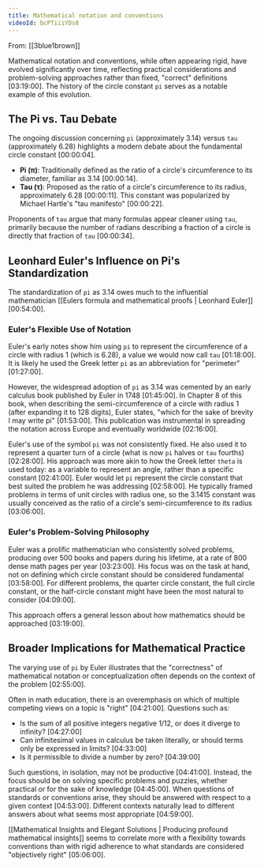 ```yaml
---
title: Mathematical notation and conventions
videoId: bcPTiiiYDs8
---
```


From: [[3blue1brown]] <br/> 

Mathematical notation and conventions, while often appearing rigid, have evolved significantly over time, reflecting practical considerations and problem-solving approaches rather than fixed, "correct" definitions <a class="yt-timestamp" data-t="03:19:00">[03:19:00]</a>. The history of the circle constant `pi` serves as a notable example of this evolution.

## The Pi vs. Tau Debate

The ongoing discussion concerning `pi` (approximately 3.14) versus `tau` (approximately 6.28) highlights a modern debate about the fundamental circle constant <a class="yt-timestamp" data-t="00:00:04">[00:00:04]</a>.
*   **Pi (π)**: Traditionally defined as the ratio of a circle's circumference to its diameter, familiar as 3.14 <a class="yt-timestamp" data-t="00:00:14">[00:00:14]</a>.
*   **Tau (τ)**: Proposed as the ratio of a circle's circumference to its radius, approximately 6.28 <a class="yt-timestamp" data-t="00:00:11">[00:00:11]</a>. This constant was popularized by Michael Hartle's "tau manifesto" <a class="yt-timestamp" data-t="00:00:22">[00:00:22]</a>.

Proponents of `tau` argue that many formulas appear cleaner using `tau`, primarily because the number of radians describing a fraction of a circle is directly that fraction of `tau` <a class="yt-timestamp" data-t="00:00:34">[00:00:34]</a>.

## Leonhard Euler's Influence on Pi's Standardization

The standardization of `pi` as 3.14 owes much to the influential mathematician [[Eulers formula and mathematical proofs | Leonhard Euler]] <a class="yt-timestamp" data-t="00:54:00">[00:54:00]</a>.

### Euler's Flexible Use of Notation

Euler's early notes show him using `pi` to represent the circumference of a circle with radius 1 (which is 6.28), a value we would now call `tau` <a class="yt-timestamp" data-t="01:18:00">[01:18:00]</a>. It is likely he used the Greek letter `pi` as an abbreviation for "perimeter" <a class="yt-timestamp" data-t="01:27:00">[01:27:00]</a>.

However, the widespread adoption of `pi` as 3.14 was cemented by an early calculus book published by Euler in 1748 <a class="yt-timestamp" data-t="01:45:00">[01:45:00]</a>. In Chapter 8 of this book, when describing the semi-circumference of a circle with radius 1 (after expanding it to 128 digits), Euler states, "which for the sake of brevity I may write pi" <a class="yt-timestamp" data-t="01:53:00">[01:53:00]</a>. This publication was instrumental in spreading the notation across Europe and eventually worldwide <a class="yt-timestamp" data-t="02:16:00">[02:16:00]</a>.

Euler's use of the symbol `pi` was not consistently fixed. He also used it to represent a quarter turn of a circle (what is now `pi` halves or `tau` fourths) <a class="yt-timestamp" data-t="02:28:00">[02:28:00]</a>. His approach was more akin to how the Greek letter `theta` is used today: as a variable to represent an angle, rather than a specific constant <a class="yt-timestamp" data-t="02:41:00">[02:41:00]</a>. Euler would let `pi` represent the circle constant that best suited the problem he was addressing <a class="yt-timestamp" data-t="02:58:00">[02:58:00]</a>. He typically framed problems in terms of unit circles with radius one, so the 3.1415 constant was usually conceived as the ratio of a circle's semi-circumference to its radius <a class="yt-timestamp" data-t="03:06:00">[03:06:00]</a>.

### Euler's Problem-Solving Philosophy

Euler was a prolific mathematician who consistently solved problems, producing over 500 books and papers during his lifetime, at a rate of 800 dense math pages per year <a class="yt-timestamp" data-t="03:23:00">[03:23:00]</a>. His focus was on the task at hand, not on defining which circle constant should be considered fundamental <a class="yt-timestamp" data-t="03:58:00">[03:58:00]</a>. For different problems, the quarter circle constant, the full circle constant, or the half-circle constant might have been the most natural to consider <a class="yt-timestamp" data-t="04:09:00">[04:09:00]</a>.

This approach offers a general lesson about how mathematics should be approached <a class="yt-timestamp" data-t="03:19:00">[03:19:00]</a>.

## Broader Implications for Mathematical Practice

The varying use of `pi` by Euler illustrates that the "correctness" of mathematical notation or conceptualization often depends on the context of the problem <a class="yt-timestamp" data-t="02:55:00">[02:55:00]</a>.

Often in math education, there is an overemphasis on which of multiple competing views on a topic is "right" <a class="yt-timestamp" data-t="04:21:00">[04:21:00]</a>. Questions such as:
*   Is the sum of all positive integers negative 1/12, or does it diverge to infinity? <a class="yt-timestamp" data-t="04:27:00">[04:27:00]</a>
*   Can infinitesimal values in calculus be taken literally, or should terms only be expressed in limits? <a class="yt-timestamp" data-t="04:33:00">[04:33:00]</a>
*   Is it permissible to divide a number by zero? <a class="yt-timestamp" data-t="04:39:00">[04:39:00]</a>

Such questions, in isolation, may not be productive <a class="yt-timestamp" data-t="04:41:00">[04:41:00]</a>. Instead, the focus should be on solving specific problems and puzzles, whether practical or for the sake of knowledge <a class="yt-timestamp" data-t="04:45:00">[04:45:00]</a>. When questions of standards or conventions arise, they should be answered with respect to a given context <a class="yt-timestamp" data-t="04:53:00">[04:53:00]</a>. Different contexts naturally lead to different answers about what seems most appropriate <a class="yt-timestamp" data-t="04:59:00">[04:59:00]</a>.

[[Mathematical Insights and Elegant Solutions | Producing profound mathematical insights]] seems to correlate more with a flexibility towards conventions than with rigid adherence to what standards are considered "objectively right" <a class="yt-timestamp" data-t="05:06:00">[05:06:00]</a>.